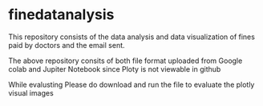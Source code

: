 # finedatanalysis
This repository consists of the data analysis and data visualization of fines paid by doctors and the email sent.

The above repository consits of both file format uploaded from Google colab and Jupiter Notebook since Ploty is not viewable in github

While evalusting Please do download and run the file to evaluate the plotly visual images
